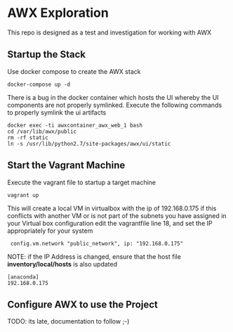 # AWX Exploration
This repo is designed as a test and investigation for working with AWX

## Startup the Stack
Use docker compose to create the AWX stack
```
docker-compose up -d
```

There is a bug in the docker container which hosts the UI whereby the UI components are not properly symlinked.
Execute the following commands to properly symlink the ui artifacts

```
docker exec -ti awxcontainer_awx_web_1 bash
cd /var/lib/awx/public
rm -rf static
ln -s /usr/lib/python2.7/site-packages/awx/ui/static
```

## Start the Vagrant Machine
Execute the vagrant file to startup a target machine
```
vagrant up
```
This will create a local VM in virtualbox with the ip of 192.168.0.175
if this conflicts with another VM or is not part of the subnets you have assigned in your Virtual box configuration edit the vagrantfile line 18, and set the IP appropriately for your system
```
 config.vm.network "public_network", ip: "192.168.0.175"
```
NOTE: if the IP Address is changed, ensure that the host file **inventory/local/hosts** is also updated
```
[anaconda]
192.168.0.175
```
## Configure AWX to use the Project
TODO: its late, documentation to follow ;-)